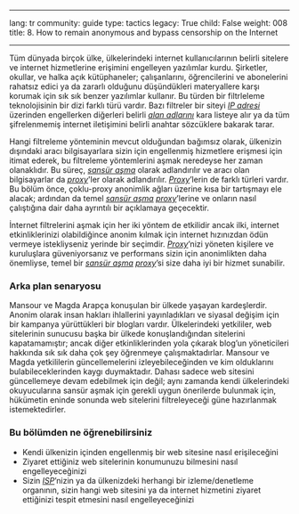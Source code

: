 

---

lang: tr
community: guide
type: tactics
legacy: True
child: False
weight: 008
title:  8. How to remain anonymous and bypass censorship on the Internet

---

Tüm dünyada birçok ülke, ülkelerindeki internet kullanıcılarının belirli sitelere ve internet hizmetlerine erişimini engelleyen yazılımlar kurdu. Şirketler, okullar, ve halka açık kütüphaneler; çalışanlarını, öğrencilerini ve abonelerini rahatsız edici ya da zararlı olduğunu düşündükleri materyallere karşı korumak için sık sık benzer yazılımlar kullanır. Bu türden bir filtrleleme teknolojisinin bir dizi farklı türü vardır. Bazı filtreler bir siteyi [*IP adresi*](/tr/glossary#IP_address) üzerinden engellerken diğerleri belirli [*alan adlarını*](/tr/glossary#Domain_name) kara listeye alır ya da tüm şifrelenmemiş internet iletişimini belirli anahtar sözcüklere bakarak tarar.

Hangi filtreleme yönteminin mevcut olduğundan bağımsız olarak, ülkenizin dışındaki aracı bilgisayarlara sizin için engellenmiş hizmetlere erişmesi için itimat ederek, bu filtreleme yöntemlerini aşmak neredeyse her zaman olanaklıdır. Bu süreç, [*sansür aşma*](/tr/glossary#Circumvention) olarak adlandırılır ve aracı olan bilgisayarlar da [*proxy*](/tr/glossary#Proxy)'ler olarak adlandırılır. [*Proxy*](/tr/glossary#Proxy)’lerin de farklı türleri vardır. Bu bölüm önce, çoklu-proxy anonimlik ağları üzerine kısa bir tartışmayı ele alacak; ardından da temel [*sansür aşma*](/tr/glossary#Circumvention) [*proxy*](/tr/glossary#Proxy)’lerine ve onların nasıl çalıştığına dair daha ayrıntılı bir açıklamaya geçecektir.

İnternet filtrelerini aşmak için her iki yöntem de etkilidir ancak ilki, internet etkinliklerinizi olabildiğince anonim kılmak için internet hızınızdan ödün vermeye istekliyseniz yerinde bir seçimdir. [*Proxy*](/tr/glossary#Proxy)’nizi yöneten kişilere ve kuruluşlara güveniyorsanız ve performans sizin için anonimlikten daha önemliyse, temel bir [*sansür aşma*](/tr/glossary#Circumvention) [*proxy*](/tr/glossary#Proxy)’si size daha iyi bir hizmet sunabilir.

### Arka plan senaryosu ###
<div class="background" markdown="1">
Mansour ve Magda Arapça konuşulan bir ülkede yaşayan kardeşlerdir. Anonim olarak insan hakları ihlallerini yayınladıkları ve siyasal değişim için bir kampanya yürüttükleri bir blogları vardır. Ülkelerindeki yetkililer, web sitelerinin sunucusu başka bir ülkede konuşlandığından sitelerini kapatamamıştır; ancak diğer etkinliklerinden yola çıkarak blog’un yöneticileri hakkında sık sık daha çok şey öğrenmeye çalışmaktadırlar.
Mansour ve Magda yetkililerin güncellemelerini izleyebileceğinden ve kim olduklarını bulabileceklerinden kaygı duymaktadır. Dahası sadece web sitesini güncellemeye devam edebilmek için değil; aynı zamanda kendi ülkelerindeki okuyucularına sansür aşmak için gerekli uygun önerilerde bulunmak için, hükümetin eninde sonunda web sitelerini filtreleyeceği güne hazırlanmak istemektedirler.
</div>

### Bu bölümden ne öğrenebilirsiniz ###
- Kendi ülkenizin içinden engellenmiş bir web sitesine nasıl erişileceğini
- Ziyaret ettiğiniz web sitelerinin konumunuzu bilmesini nasıl engelleyeceğinizi
- Sizin [*ISP*](/tr/glossary#ISP)’nizin ya da ülkenizdeki herhangi bir izleme/denetleme organının, sizin hangi web sitesini ya da internet hizmetini ziyaret ettiğinizi tespit etmesini nasıl engelleyeceğinizi

